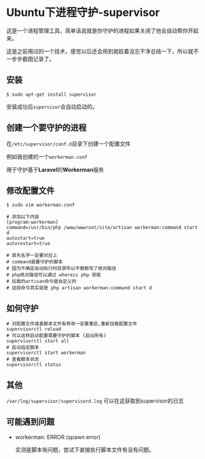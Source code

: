 # Ubuntu下进程守护-supervisor

这是一个进程管理工具，简单话说就是你守护的进程如果关闭了他会自动帮你开起来。

这是之前用过的一个技术，感觉以后还会用到就趁着没忘干净总结一下，所以就不一步步截图记录了。

## 安装

```SHELL
$ sudo apt-get install supervisor
```



安装成功后`supervisor`会自动启动的。



## 创建一个要守护的进程



在`/etc/supervisor/conf.d`目录下创建一个配置文件

例如我创建的一个`workerman.conf`

用于守护基于**Laravel**的**Workerman**服务



## 修改配置文件

```shell
$ sudo vim workerman.conf

# 添加以下内容
[program:workerman]
command=/usr/bin/php /www/wwwroot/site/artisan workerman:command start d
autostart=true
autorestart=true

# 首先名字一定要对应上
# command是要守护的脚本
# 因为不确定自动执行时目录所以干脆都写了绝对路径
# php绝对路径可以通过 whereis php 获取
# 后面的artisan命令是自定义的
# 这段命令其实就是 php artisan workerman:command start d
```



## 如何守护



```shell
# 对配置文件或者脚本文件有修改一定要重启,重新加载配置文件
supervisorctl reload
# 可以这样启动配置需要守护的脚本 (启动所有)
supervisorctl start all
# 启动指定脚本
supervisorctl start workerman
# 查看脚本状态
supervisorctl status
```



## 其他

`/var/log/supervisor/supervisord.log` 可以在这获取到supervisor的日志





## 可能遇到问题

* workerman: ERROR (spawn error)

  实测是脚本有问题，尝试下直接执行脚本文件有没有问题。
